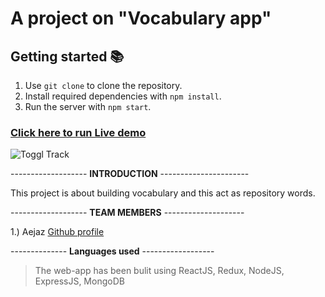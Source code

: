 # A project on "Vocabulary app"
## Getting started 📚
1) Use `git clone` to clone the repository.
2) Install required dependencies with `npm install`.
3) Run the server with `npm start`.
### [Click here to run Live demo](https://vocab-app-aejaz1995.vercel.app/)

![Toggl Track](https://static01.nyt.com/vi-assets/images/share/1200x675_nameplate.png)


------------------- **INTRODUCTION** ---------------------- 

This project is about building vocabulary and this act as repository words. 


------------------- **TEAM MEMBERS** --------------------


1.) Aejaz [Github profile](https://github.com/aejaz1995)



-------------- **Languages used** ------------------

> The web-app has been bulit using ReactJS, Redux, NodeJS, ExpressJS, MongoDB




